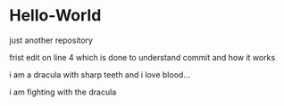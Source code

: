 # Hello-World
just another repository 

frist edit on line 4 which is done to understand commit and how it works


i am a dracula with sharp teeth and i love blood...

i am fighting with the dracula
